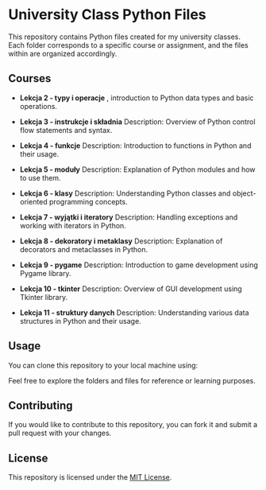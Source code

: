 # University Class Python Files

This repository contains Python files created for my university classes. 
Each folder corresponds to a specific course or assignment, and the files within are organized accordingly.

## Courses

- **Lekcja 2 - typy i operacje**
, introduction to Python data types and basic operations.

- **Lekcja 3 - instrukcje i składnia**
  Description: Overview of Python control flow statements and syntax.

- **Lekcja 4 - funkcje**
  Description: Introduction to functions in Python and their usage.

- **Lekcja 5 - moduły**
  Description: Explanation of Python modules and how to use them.

- **Lekcja 6 - klasy**
  Description: Understanding Python classes and object-oriented programming concepts.

- **Lekcja 7 - wyjątki i iteratory**
  Description: Handling exceptions and working with iterators in Python.

- **Lekcja 8 - dekoratory i metaklasy**
  Description: Explanation of decorators and metaclasses in Python.

- **Lekcja 9 - pygame**
  Description: Introduction to game development using Pygame library.

- **Lekcja 10 - tkinter**
  Description: Overview of GUI development using Tkinter library.

- **Lekcja 11 - struktury danych**
  Description: Understanding various data structures in Python and their usage.


## Usage
You can clone this repository to your local machine using:

Feel free to explore the folders and files for reference or learning purposes.

## Contributing
If you would like to contribute to this repository, you can fork it and submit a pull request with your changes.

## License
This repository is licensed under the [MIT License](LICENSE).
